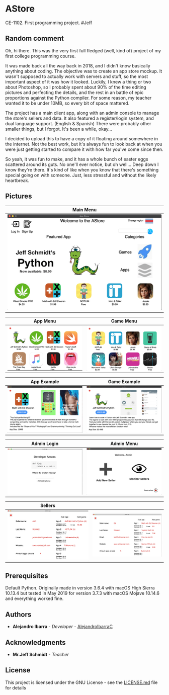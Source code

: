 # AStore
CE-1102. First programming project. #Jeff

## Random comment
  Oh, hi there. This was the very first full fledged (well, kind of) project of my first college programming course.
  
  It was made back all the way back in 2018, and I didn't know basically anything about coding. 
  The objective was to create an app store mockup. 
  It wasn't supposed to actually work with servers and stuff, so the most important aspect of it was how it looked. 
  Luckily, I knew a thing or two about Photoshop, so I probably spent about 90% of the time editing pictures and perfecting the details, and the rest in an battle of epic proportions against the Python compiler.
  For some reason, my teacher wanted it to be under 10MB, so every bit of space mattered.
  
  The project has a main client app, along with an admin console to manage the store's sellers and data. 
  It also featured a register/login system, and dual language support. (English & Spanish) There were probably other smaller things, but I forgot. It's been a while, okay...
  
  I decided to upload this to have a copy of it floating around somewhere in the internet. 
  Not the best work, but it's always fun to look back at when you were just getting started to compare it with how far you've come since then.
  
  So yeah, it was fun to make, and it has a whole bunch of easter eggs scattered around its guts.
  No one'll ever notice, but oh well... Deep down I know they're there. 
  It's kind of like when you know that there's something special going on with someone. 
  Just, less stressful and without the likely heartbreak.

## Pictures

Main Menu                  |
:-------------------------:|
![](readme-images/menu.png)|

App Menu                        |Game Menu                      |
:------------------------------:|:------------------------------:
![](readme-images/appmenu.png)  |  ![](readme-images/gamemenu.png)

App Example                |Game Example              |
:-------------------------:|:-------------------------:
![](readme-images/app-ex.png)  |  ![](readme-images/game-ex.png)

Admin Login                 |Admin Menu               |
:-------------------------:|:-------------------------:
![](readme-images/admin-login.png)  |  ![](readme-images/admin-menu.png)

Sellers                    |                          | 
:-------------------------:|:-------------------------:
![](readme-images/seller1.png)  |  ![](readme-images/seller2.png)

## Prerequisites

Default Python. Originally made in version 3.6.4 with macOS High Sierra 10.13.4 but tested in May 2019 for version 3.7.3 with macOS Mojave 10.14.6 and everything worked fine.

## Authors

* **Alejandro Ibarra** - *Developer* - [AlejandroIbarraC](https://github.com/AlejandroIbarraC)

## Acknowledgments

* **Mr.Jeff Schmidt** - *Teacher* 

## License

This project is licensed under the GNU License - see the [LICENSE.md](LICENSE.md) file for details
